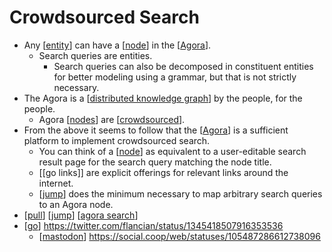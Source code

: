 # Crowdsourced Search

- Any [[entity]] can have a [[node]] in the [[Agora]].
  - Search queries are entities.
    - Search queries can also be decomposed in constituent entities for better modeling using a grammar, but that is not strictly necessary.
- The Agora is a [[distributed knowledge graph]] by the people, for the people.
  - Agora [[nodes]] are [[crowdsourced]].
- From the above it seems to follow that the [[Agora]] is a sufficient platform to implement crowdsourced search.
  - You can think of a [[node]] as equivalent to a user-editable search result page for the search query matching the node title.
  - [[go links]] are explicit offerings for relevant links around the internet.
  - [[jump]] does the minimum necessary to map arbitrary search queries to an Agora node.
- [[pull]] [[jump]] [[agora search]]
- [[go]] https://twitter.com/flancian/status/1345418507916353536
  - [[mastodon]] https://social.coop/web/statuses/105487286612738096


[//begin]: # "Autogenerated link references for markdown compatibility"
[entity]: entity "Entity"
[node]: node "Node"
[Agora]: agora "Agora"
[distributed knowledge graph]: distributed-knowledge-graph "Distributed Knowledge Graph"
[nodes]: nodes "Nodes"
[crowdsourced]: crowdsourced "Crowdsourced"
[jump]: jump "Jump"
[pull]: pull "Pull"
[agora search]: agora-search "Agora Search"
[go]: go "Go"
[mastodon]: mastodon "Mastodon"
[//end]: # "Autogenerated link references"